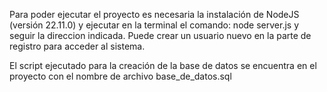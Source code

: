 Para poder ejecutar el proyecto es necesaria la instalación de NodeJS (versión 22.11.0) y ejecutar en la terminal el comando: node server.js y seguir la direccion indicada.
Puede crear un usuario nuevo en la parte de registro para acceder al sistema.

El script ejecutado para la creación de la base de datos se encuentra en el proyecto con el nombre de archivo base_de_datos.sql 
